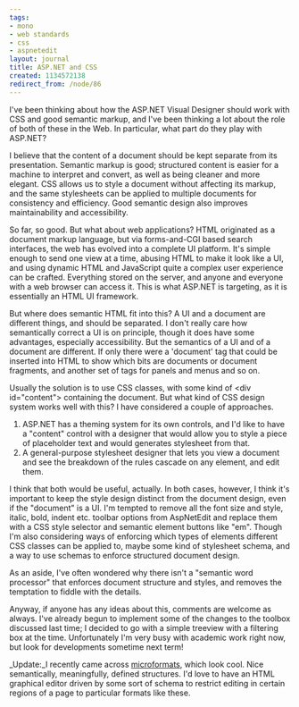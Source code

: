 ```yaml
---
tags:
- mono
- web standards
- css
- aspnetedit
layout: journal
title: ASP.NET and CSS
created: 1134572138
redirect_from: /node/86
---
```

I've been thinking about how the ASP.NET Visual Designer should work with CSS and good semantic markup, and I've been thinking a lot about the role of both of these in the Web. In particular, what part do they play with ASP.NET?<!--break-->

I believe that the content of a document should be kept separate from its presentation. Semantic markup is good; structured content is easier for a machine to interpret and convert, as well as being cleaner and more elegant. CSS allows us to style a document without affecting its markup, and the same stylesheets can be applied to multiple documents for consistency and efficiency.  Good semantic design also improves maintainability and accessibility. 

So far, so good. But what about web applications? HTML originated as a document markup language, but via forms-and-CGI based search interfaces, the web has evolved into a complete UI platform. It's simple enough to send one view at a time, abusing HTML to make it look like a UI, and using dynamic HTML and JavaScript quite a complex user experience can be crafted. Everything stored on the server, and anyone and everyone with a web browser can access it. This is what ASP.NET is targeting, as it is essentially an HTML UI framework.

But where does semantic HTML fit into this? A UI and a document are different things, and should be separated. I don't really care how semantically correct a UI is on principle, though it does have some advantages, especially accessibility. But the semantics of a UI and of a document  are different. If only there were a 'document' tag that could be inserted into HTML to show which bits are documents or document fragments, and another set of tags for panels and menus and so on.

Usually the solution is to use CSS classes, with some kind of &lt;div id="content"&gt; containing the document. But what kind of CSS design system works well with this? I have considered a couple of approaches.

<ol>
<li>ASP.NET has a theming system for its own controls, and I'd like to have a "content" control with a designer that would allow you to style a piece of placeholder text and would generates stylesheet from that.</li>

<li>A general-purpose stylesheet designer that lets you view a document and see the breakdown of the rules cascade on any element, and edit them.</li>
</ol>

I think that both would be useful, actually. In both cases, however, I think it's important to keep the style design distinct from the document design, even if the "document" is a UI. I'm tempted to remove all the font size and style, italic, bold, indent etc. toolbar options from AspNetEdit and replace them with a CSS style selector and semantic element buttons like "em". Though I'm also considering ways of enforcing which types of elements different CSS classes can be applied to, maybe some kind of stylesheet schema, and a way to use schemas to enforce structured document design.

As an aside, I've often wondered why there isn't a "semantic word processor" that enforces document structure and styles, and removes the temptation to fiddle with the details.

Anyway, if anyone has any ideas about this, comments are welcome as always. I've already begun to implement some of the changes to the toolbox discussed last time; I decided to go with a simple treeview with a filtering box at the time. Unfortunately I'm very busy with academic work right now, but look for developments sometime next term!

_Update:_I recently came across <a href="http://www.microformats.org/wiki/microformats">microformats</a>, which look cool. Nice semantically, meaningfully, defined structures. I'd love to have an HTML graphical editor driven by some sort of schema to restrict editing in certain regions of a page to particular formats like these.